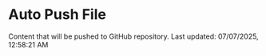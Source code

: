 # Auto Push File

Content that will be pushed to GitHub repository.
Last updated: 07/07/2025, 12:58:21 AM